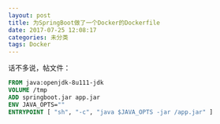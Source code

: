 ```yaml
---
layout: post
title: 为SpringBoot做了一个Docker的Dockerfile
date: 2017-07-25 12:08:17
categories: 未分类
tags: Docker
---
```


话不多说，帖文件：

```dockerfile
FROM java:openjdk-8u111-jdk
VOLUME /tmp
ADD springboot.jar app.jar
ENV JAVA_OPTS=""
ENTRYPOINT [ "sh", "-c", "java $JAVA_OPTS -jar /app.jar" ]
```
